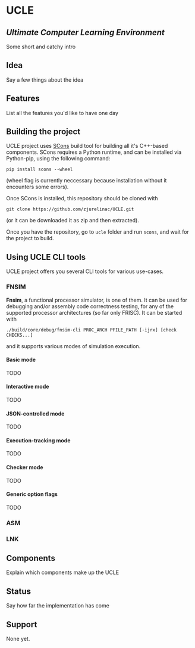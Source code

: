 # UCLE
## _Ultimate Computer Learning Environment_

Some short and catchy intro

## Idea
Say a few things about the idea

## Features
List all the features you'd like to have one day

## Building the project

UCLE project uses [SCons](http://scons.org/) build tool for building all it's C++-based components. SCons requires a Python runtime, and can be installed via Python-pip, using the following command:
```
pip install scons --wheel
```
(wheel flag is currently neccessary because installation without it encounters some errors).

Once SCons is installed, this repository should be cloned with
```
git clone https://github.com/zjurelinac/UCLE.git
```
(or it can be downloaded it as zip and then extracted).

Once you have the repository, go to `ucle` folder and run `scons`, and wait for the project to build.

## Using UCLE CLI tools

UCLE project offers you several CLI tools for various use-cases.

### FNSIM

**Fnsim**, a functional processor simulator, is one of them. It can be used for debugging and/or assembly code correctness testing, for any of the supported processor architectures (so far only FRISC). It can be started with
```
./build/core/debug/fnsim-cli PROC_ARCH PFILE_PATH [-ijrx] [check CHECKS...]
```
and it supports various modes of simulation execution.

#### Basic mode
TODO

#### Interactive mode
TODO

#### JSON-controlled mode
TODO

#### Execution-tracking mode
TODO

#### Checker mode
TODO

#### Generic option flags
TODO

### ASM

### LNK

## Components
Explain which components make up the UCLE

## Status
Say how far the implementation has come

## Support
None yet.
